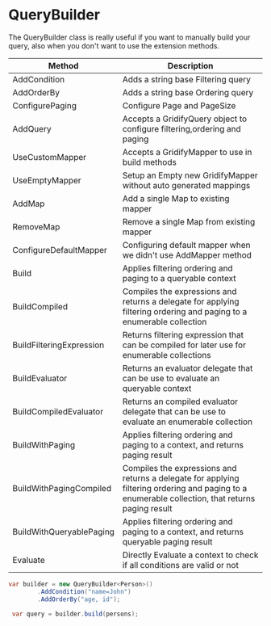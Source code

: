# QueryBuilder

The QueryBuilder class is really useful if you want to manually build your query, also when you don't want to use the extension methods.

| Method                       | Description                                                                                                                   |
| ------------------------     | ----------------------------------------------------------------------------------------------------------------------------- |
| AddCondition                 | Adds a string base Filtering query    |
| AddOrderBy                   | Adds a string base Ordering query     |
| ConfigurePaging              | Configure Page and PageSize   |
| AddQuery                     | Accepts a GridifyQuery object to configure filtering,ordering and paging     |
| UseCustomMapper              | Accepts a GridifyMapper to use in build methods  |
| UseEmptyMapper               | Setup an Empty new GridifyMapper without auto generated mappings |
| AddMap                       | Add a single Map to existing mapper    |
| RemoveMap                    | Remove a single Map from existing mapper    |
| ConfigureDefaultMapper       | Configuring default mapper when we didn't use AddMapper method   |
| Build                        | Applies filtering ordering and paging to a queryable context             |
| BuildCompiled                | Compiles the expressions and returns a delegate for applying filtering ordering and paging to a enumerable collection    |
| BuildFilteringExpression     | Returns filtering expression that can be compiled for later use for enumerable collections  |
| BuildEvaluator               | Returns an evaluator delegate that can be use to evaluate an queryable context    |
| BuildCompiledEvaluator       | Returns an compiled evaluator delegate that can be use to evaluate an enumerable collection   |
| BuildWithPaging              | Applies filtering ordering and paging to a context, and returns paging result     |
| BuildWithPagingCompiled      | Compiles the expressions and returns a delegate for applying filtering ordering and paging to a enumerable collection, that returns paging result    |
| BuildWithQueryablePaging     | Applies filtering ordering and paging to a context, and returns queryable paging result    |
| Evaluate                     | Directly Evaluate a context to check if all conditions are valid or not    |


``` csharp
var builder = new QueryBuilder<Person>()
        .AddCondition("name=John")
        .AddOrderBy("age, id");

 var query = builder.build(persons);
```
